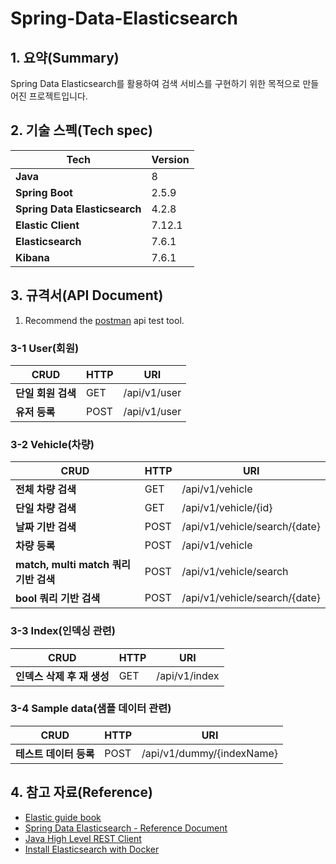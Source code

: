 # Spring-Data-Elasticsearch

## 1. 요약(Summary)

Spring Data Elasticsearch를 활용하여 검색 서비스를 구현하기 위한 목적으로 만들어진 프로젝트입니다.

## 2. 기술 스펙(Tech spec)

| Tech                         | Version |
|------------------------------|--------|
| **Java**                     | 8      |
| **Spring Boot**              | 2.5.9  |
| **Spring Data Elasticsearch** | 4.2.8  |
| **Elastic Client**           | 7.12.1 |
| **Elasticsearch**            | 7.6.1  |
| **Kibana**                   | 7.6.1  |

## 3. 규격서(API Document)

1. Recommend the [postman](https://www.postman.com/) api test tool.

### 3-1 User(회원)

| CRUD             |HTTP| URI                            |
|------------------|---|--------------------------------|
| **단일 회원 검색**     |GET| /api/v1/user                   | 
| **유저 등록**        |POST| /api/v1/user                   |

### 3-2 Vehicle(차량)

| CRUD                           |HTTP| URI                     |
|--------------------------------|---|-------------------------|
| **전체 차량 검색**                   |GET| /api/v1/vehicle         |
| **단일 차량 검색**                   |GET| /api/v1/vehicle/{id}    |
| **날짜 기반 검색**                   |POST| /api/v1/vehicle/search/{date} |
| **차량 등록**                      |POST| /api/v1/vehicle |
| **match, multi match 쿼리 기반 검색** |POST| /api/v1/vehicle/search |
| **bool 쿼리 기반 검색**              |POST| /api/v1/vehicle/search/{date} |

### 3-3 Index(인덱싱 관련)

| CRUD              |HTTP| URI               |
|-------------------|---|-------------------|
| **인덱스 삭제 후 재 생성** |GET| /api/v1/index     |

### 3-4 Sample data(샘플 데이터 관련)

| CRUD            |HTTP| URI               |
|-----------------|---|-------------------|
| **테스트 데이터 등록**  |POST| /api/v1/dummy/{indexName} |

## 4. 참고 자료(Reference)

- [Elastic guide book](https://esbook.kimjmin.net/)
- [Spring Data Elasticsearch - Reference Document](https://docs.spring.io/spring-data/elasticsearch/docs/current/reference/html/#preface)
- [Java High Level REST Client](https://www.elastic.co/guide/en/elasticsearch/client/java-rest/7.12/java-rest-high.html)
- [Install Elasticsearch with Docker](https://www.elastic.co/guide/en/elasticsearch/reference/current/docker.html)
